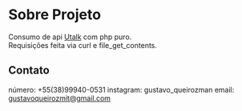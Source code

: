 # Sobre Projeto
Consumo de api <a target="_blank" href="https://utalk.umbler.com/">Utalk</a> com php puro. <br>
Requisições feita via curl e file_get_contents.

## Contato
número:
    +55(38)99940-0531
instagram:
    gustavo_queirozman
email:
    gustavoqueirozmit@gmail.com
